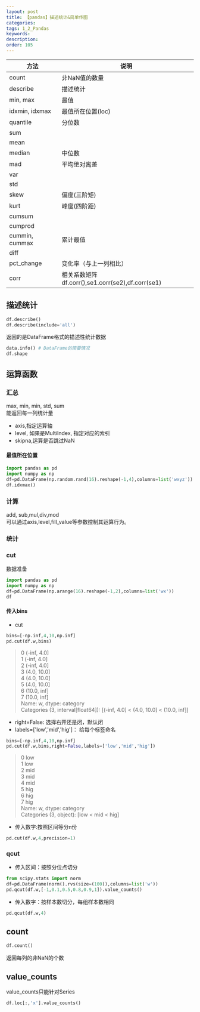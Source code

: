 ```yaml
---
layout: post
title: 【pandas】描述统计&简单作图
categories:
tags: 1_2_Pandas
keywords:
description:
order: 105
---
```


|方法|说明|
|--|--|
|count|非NaN值的数量|
|describe|描述统计|
|min, max|最值|
|idxmin, idxmax|最值所在位置(loc)|
|quantile|分位数|
|sum||
|mean||
|median|中位数|
|mad|平均绝对离差|
|var||
|std||
|skew|偏度(三阶矩)|
|kurt|峰度(四阶距)|
|cumsum||
|cumprod||
|cummin, cummax|累计最值|
|diff||
|pct_change|变化率（与上一列相比）|
|corr|相关系数矩阵df.corr(),se1.corr(se2),df.corr(se1)|

## 描述统计

```python
df.describe()
df.describe(include='all')
```
返回的是DataFrame格式的描述性统计数据

```py
data.info() # DataFrame的简要情况
df.shape
```

## 运算函数

### 汇总


max, min, min, std, sum  
能返回每一列统计量  
- axis,指定运算轴
- level, 如果是MultiIndex, 指定对应的索引
- skipna,运算是否跳过NaN




#### 最值所在位置


```py
import pandas as pd
import numpy as np
df=pd.DataFrame(np.random.rand(16).reshape(-1,4),columns=list('wxyz'))
df.idxmax()
```

### 计算

add, sub,mul,div,mod  
可以通过axis,level,fill_value等参数控制其运算行为。  

### 统计

### cut

数据准备
```py
import pandas as pd
import numpy as np
df=pd.DataFrame(np.arange(16).reshape(-1,2),columns=list('wx'))
df
```
#### 传入bins
- cut
```py
bins=[-np.inf,4,10,np.inf]
pd.cut(df.w,bins)
```
>0    (-inf, 4.0]  
1    (-inf, 4.0]  
2    (-inf, 4.0]  
3    (4.0, 10.0]  
4    (4.0, 10.0]  
5    (4.0, 10.0]  
6    (10.0, inf]  
7    (10.0, inf]  
Name: w, dtype: category  
Categories (3, interval[float64]): [(-inf, 4.0] < (4.0, 10.0] < (10.0, inf]]  

- right=False: 选择右开还是闭，默认闭
- labels=['low','mid','hig']： 给每个标签命名
```py
bins=[-np.inf,4,10,np.inf]
pd.cut(df.w,bins,right=False,labels=['low','mid','hig'])
```
>0    low  
1    low  
2    mid  
3    mid  
4    mid  
5    hig  
6    hig  
7    hig  
Name: w, dtype: category  
Categories (3, object): [low < mid < hig]  

- 传入数字:按照区间等分n份
```py
pd.cut(df.w,4,precision=1)
```

### qcut
- 传入区间：按照分位点切分
```py
from scipy.stats import norm
df=pd.DataFrame(norm().rvs(size=(100)),columns=list('w'))
pd.qcut(df.w,[-1,0.1,0.5,0.8,0.9,1]).value_counts()
```
- 传入数字：按样本数切分，每组样本数相同
```py
pd.qcut(df.w,4)
```
## count

```py
df.count()
```
返回每列的非NaN的个数

## value_counts

value_counts只能针对Series

```py
df.loc[:,'x'].value_counts()
```
